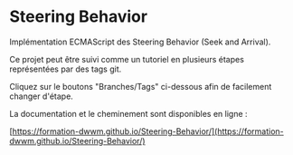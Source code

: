 # Steering Behavior

Implémentation ECMAScript des Steering Behavior (Seek and Arrival). 

Ce projet peut être suivi comme un tutoriel en plusieurs étapes représentées par des tags git.

Cliquez sur le boutons "Branches/Tags" ci-dessous afin de facilement changer d'étape.

La documentation et le cheminement sont disponibles en ligne : 

[https://formation-dwwm.github.io/Steering-Behavior/](https://formation-dwwm.github.io/Steering-Behavior/)